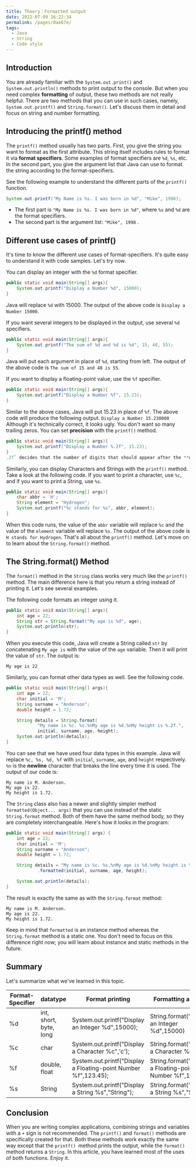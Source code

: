 ```yaml
---
title: Theory：Formatted output
date: 2022-07-09 16:22:34
permalink: /pages/0ae67e/
tags:
  - Java
  - String
  - Code style
---
```

## Introduction

You are already familiar with the `System.out.print()` and `System.out.println()` methods to print output to the console. But when you need complex **formatting** of output, these two methods are not really helpful. There are two methods that you can use in such cases, namely, `System.out.printf()` and `String.format()`. Let's discuss them in detail and focus on string and number formatting.

## Introducing the printf() method

The `printf()` method usually has two parts. First, you give the string you want to format as the first attribute. This string itself includes rules to format it via **format specifiers**. Some examples of format specifiers are `%d`, `%s`, etc. In the second part, you give the argument list that Java can use to format the string according to the format-specifiers.

See the following example to understand the different parts of the `printf()` function.

```java
System.out.printf("My Name is %s. I was born in %d", "Mike", 1998);
```

- The first part is `"My Name is %s. I was born in %d"`, where `%s` and `%d` are the format specifiers.
- The second part is the argument list: `"Mike", 1998` .

## Different use cases of printf()

It's time to know the different use cases of format-specifiers. It's quite easy to understand it with code samples. Let's try now.

You can display an integer with the `%d` format specifier.

```java
public static void main(String[] args){
    System.out.printf("Display a Number %d", 15000);
}
```

Java will replace `%d` with 15000. The output of the above code is `Display a Number 15000`.

If you want several integers to be displayed in the output, use several `%d` specifiers.

```java
public static void main(String[] args){
    System.out.printf("The sum of %d and %d is %d", 15, 40, 55);
}
```

Java will put each argument in place of `%d`, starting from left. The output of the above code is `The sum of 15 and 40 is 55`.

If you want to display a floating-point value, use the `%f` specifier.

```java
public static void main(String[] args){
    System.out.printf("Display a Number %f", 15.23);
}
```

Similar to the above cases, Java will put 15.23 in place of `%f`. The above code will produce the following output. `Display a Number 15.230000` Although it's technically correct, it looks ugly. You don't want so many trailing zeros. You can set **precision** with the `printf()` method.

```java
public static void main(String[] args){
    System.out.printf("Display a Number %.2f", 15.23);
}
.2f` decides that the number of digits that should appear after the **decimal** place is two. The code given above will output `Display a Number 15.23
```

Similarly, you can display Characters and Strings with the `printf()` method. Take a look at the following code. If you want to print a character, use `%c`, and if you want to print a String, use `%s`.

```java
public static void main(String[] args){
    char abbr = 'H';
    String element = "Hydrogen";
    System.out.printf("%c stands for %s", abbr, element);
}
```

When this code runs, the value of the `abbr` variable will replace `%c` and the value of the `element` variable will replace `%s`. The output of the above code is `H stands for Hydrogen`. That's all about the `printf()` method. Let's move on to learn about the `String.format()` method.

## The String.format() Method

The `format()` method in the `String` class works very much like the `printf()` method. The main difference here is that you return a string instead of printing it. Let's see several examples.

The following code formats an integer using it.

```java
public static void main(String[] args){
    int age = 22;
    String str = String.format("My age is %d", age);
    System.out.println(str);
}
```

When you execute this code, Java will create a String called `str` by concatenating `My age is` with the value of the `age` variable. Then it will print the value of `str`. The output is:

```no-highlight
My age is 22
```

Similarly, you can format other data types as well. See the following code.

```java
public static void main(String[] args){
    int age = 22;
    char initial = 'M';
    String surname = "Anderson";
    double height = 1.72;

    String details = String.format(
            "My name is %c. %s.%nMy age is %d.%nMy height is %.2f.",
            initial, surname, age, height);
    System.out.println(details);
}
```

You can see that we have used four data types in this example. Java will replace `%c, %s, %d, %f` with `initial`, `surname`, `age`, and `height` respectively. `%n` is the **newline** character that breaks the line every time it is used. The output of our code is:

```no-highlight
My name is M. Anderson.
My age is 22.
My height is 1.72.
```

The `String` class also has a newer and slightly simpler method `formatted(Object... args)` that you can use instead of the static `String.format` method. Both of them have the same method body, so they are completely interchangeable. Here's how it looks in the program:

```java
public static void main(String[] args) {
    int age = 22;
    char initial = 'M';
    String surname = "Anderson";
    double height = 1.72;

    String details = "My name is %c. %s.%nMy age is %d.%nMy height is %.2f."
            .formatted(initial, surname, age, height);

    System.out.println(details);
}
```

The result is exactly the same as with the `String.format` method:

```no-highlight
My name is M. Anderson.
My age is 22.
My height is 1.72.
```

Keep in mind that `formatted` is an instance method whereas the `String.format` method is a static one. You don't need to focus on this difference right now; you will learn about instance and static methods in the future.

## Summary

Let's summarize what we've learned in this topic.

| **Format-Specifier** | **datatype**           | **Format printing**                                          | **Formatting a string**                                    |
| -------------------- | ---------------------- | ------------------------------------------------------------ | ---------------------------------------------------------- |
| %d                   | int, short, byte, long | System.out.printf("Display an Integer %d",15000);            | String.format("Display an Integer %d",15000)               |
| %c                   | char                   | System.out.printf("Display a Character %c",'c');             | String.format("Display a Character %c",'c')                |
| %f                   | double, float          | System.out.printf("Display a Floating-point Number %f",123.45); | String.format("Display a Floating-point Number %f",123.45) |
| %s                   | String                 | System.out.printf("Display a String %s","String");           | String.format("Display a String %s","String")              |

## Conclusion

When you are writing complex applications, combining strings and variables with a `+` sign is not recommended. The `printf()` and `format()` methods are specifically created for that. Both these methods work exactly the same way except that the `printf() `method prints the output, while the `format()` method returns a `String`. In this article, you have learned most of the uses of both functions. Enjoy it.
